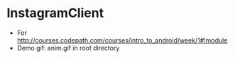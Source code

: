 # InstagramClient

* For http://courses.codepath.com/courses/intro_to_android/week/1#!module
* Demo gif: anim.gif in root directory
